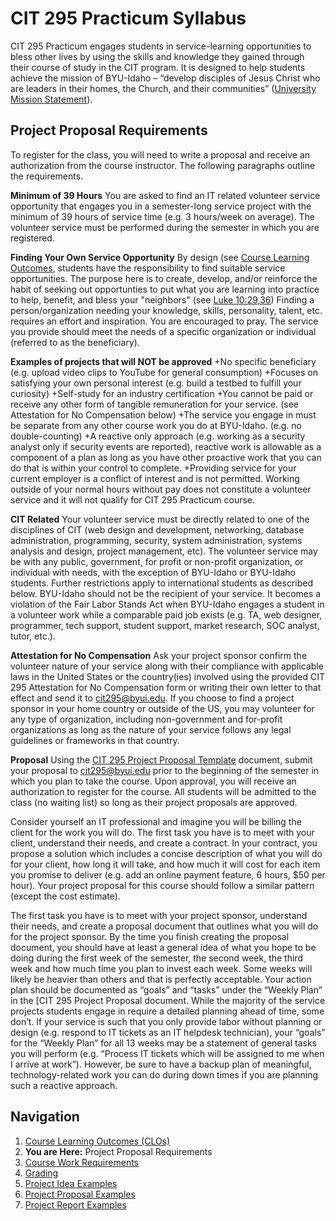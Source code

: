 # CIT 295 Practicum Syllabus
CIT 295 Practicum engages students in service-learning opportunities to bless other lives by
using the skills and knowledge they gained through their course of study in the CIT program. It
is designed to help students achieve the mission of BYU-Idaho – “develop disciples of Jesus
Christ who are leaders in their homes, the Church, and their communities” ([University Mission
Statement](https://www.byui.edu/about/byu-idaho-mission-statement)).

## Project Proposal Requirements
To register for the class, you will need to write a proposal and receive an authorization from
the course instructor. The following paragraphs outline the requirements.

**Minimum of 39 Hours** You are asked to find an IT related volunteer service opportunity that 
engages you in a semester-long service project with the minimum of 39 hours of service time 
(e.g. 3 hours/week on average). The volunteer service must be performed during the semester in 
which you are registered. 

**Finding Your Own Service Opportunity** By design (see [Course Learning Outcomes](https://cit295.github.io), 
students have the responsibility to find suitable service opportunities. The purpose here is to 
create, develop, and/or reinforce the habit of seeking out opportunties to put what you are learning
into practice to help, benefit, and bless your "neighbors" (see [Luke 10:29,36](https://www.churchofjesuschrist.org/study/scriptures/nt/luke/10?lang=eng&id=29,36#29))
Finding a person/organization needing your knowledge, skills, personality, talent, etc. requires 
an effort and inspiration. You are encouraged to pray. The service you provide should meet the 
needs of a specific organization or individual (referred to as the beneficiary). 

**Examples of projects that will **NOT** be approved** 
+No specific beneficiary (e.g. upload video clips to YouTube for general consumption)
+Focuses on satisfying your own personal interest (e.g. build a testbed to fulfill your curiosity) 
+Self-study for an industry certification
+You cannot be paid or receive any other form of tangible remuneration for your service. (see Attestation for No Compensation below)
+The service you engage in must be separate from any other course work you do at BYU-Idaho. (e.g. no double-counting)
+A reactive only approach (e.g. working as a security analyst only if security events are reported), 
reactive work is allowable as a component of a plan as long as you have other proactive work that you can do
that is within your control to complete.
+Providing service for your current employer is a conflict of interest and is not permitted. Working outside of your normal hours without pay does not constitute a volunteer service and
it will not qualify for CIT 295 Practicum course.

**CIT Related** Your volunteer service must be directly related to one of the disciplines of CIT (web design and
development, networking, database administration, programming, security, system
administration, systems analysis and design, project management, etc).
The volunteer service may be with any public, government, for profit or non-profit organization,
or individual with needs, with the exception of BYU-Idaho or BYU-Idaho students. Further restrictions 
apply to international students as described below. BYU-Idaho should not be the recipient of your
service. It becomes a violation of the Fair Labor Stands Act when BYU-Idaho engages a student
in a volunteer work while a comparable paid job exists (e.g. TA, web designer, programmer,
tech support, student support, market research, SOC analyst, tutor, etc.).

**Attestation for No Compensation** Ask your project sponsor confirm the volunteer nature of 
your service along with their compliance with applicable laws in the United States or the 
country(ies) involved using the provided CIT 295 Attestation for No Compensation form or writing
their own letter to that effect and send it to [cit295@byui.edu](mailto:cit295@byui.edu). If you choose to find a
project sponsor in your home country or outside of the US, you may volunteer for any type of
organization, including non-government and for-profit organizations as long as the nature of your
service follows any legal guidelines or frameworks in that country.

**Proposal** Using the [CIT 295 Project Proposal Template](https://webmailbyui-my.sharepoint.com/:w:/r/personal/kwg6_byui_edu/Documents/CIT%20295/CIT%20295%20Project%20Proposal%20Template.docx?d=w17f1dad3210542aa995fdd5dc081bbf1&csf=1&web=1&e=gmD9kn)
document, submit your proposal to [cit295@byui.edu](mailto:cit295@byui.edu)
prior to the beginning of the semester in which you plan to take the course. Upon approval,
you will receive an authorization to register for the course. All students will be admitted to the
class (no waiting list) so long as their project proposals are approved.

Consider yourself an IT professional and imagine you will be billing the client for the work
you will do. The first task you have is to meet with your client, understand their needs,
and create a contract. In your contract, you propose a solution which includes a concise
description of what you will do for your client, how long it will take, and how much it will
cost for each item you promise to deliver (e.g. add an online payment feature, 6 hours,
$50 per hour). Your project proposal for this course should follow a similar pattern
(except the cost estimate). 

The first task you have is to meet with your project sponsor,
understand their needs, and create a proposal document that outlines what you will do
for the project sponsor. By the time you finish creating the proposal document, you
should have at least a general idea of what you hope to be doing during the first
week of the semester, the second week, the third week and how much time you plan to invest each week. 
Some weeks will likely be heavier than others and that is perfectly acceptable. Your action plan
should be documented as “goals” and “tasks” under the “Weekly Plan” in the [CIT 295
Project Proposal document. While the majority of the service projects
students engage in require a detailed planning ahead of time, some don’t. If your service
is such that you only provide labor without planning or design (e.g. respond to IT tickets
as an IT helpdesk technician), your “goals” for the “Weekly Plan” for all 13 weeks may be
a statement of general tasks you will perform (e.g. “Process IT tickets which will be
assigned to me when I arrive at work”). However, be sure to have a backup plan of meaningful, 
technology-related work you can do during down times if you are planning such a reactive
approach.

## Navigation
1. [Course Learning Outcomes (CLOs)](https://cit295.github.io)
2. **You are Here:** Project Proposal Requirements
3. [Course Work Requirements](https://cit295.github.io/course_work_requirements)
4. [Grading](https://cit295.github.io/grading)
5. [Project Idea Examples](https://cit295.github.io/project_ideas)
6. [Project Proposal Examples](https://cit295.github.io/proposal_examples)
7. [Project Report Examples](https://cit295.github.io/report_examples)
